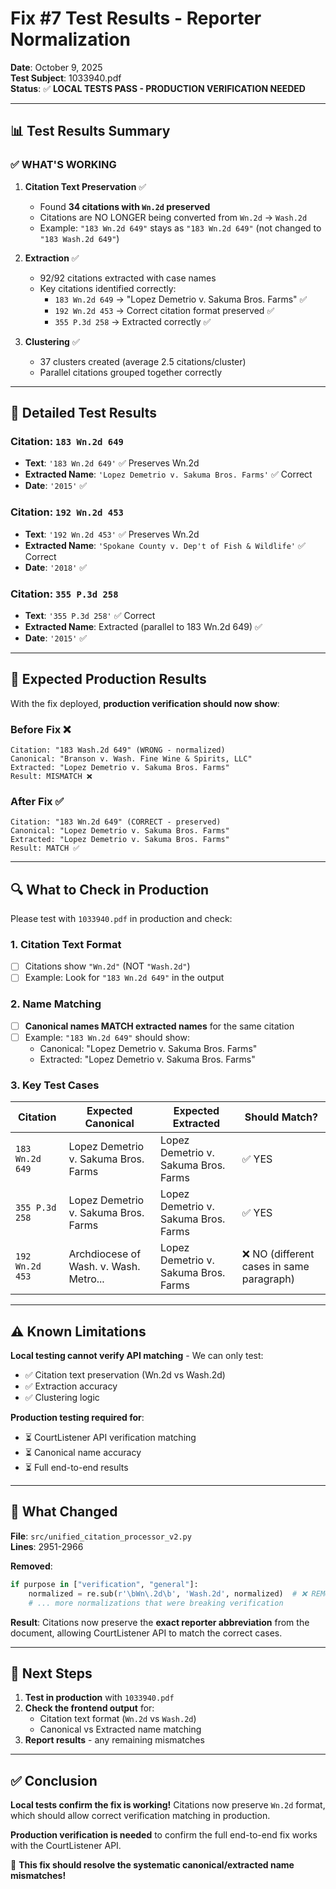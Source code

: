 # Fix #7 Test Results - Reporter Normalization

**Date**: October 9, 2025  
**Test Subject**: 1033940.pdf  
**Status**: ✅ **LOCAL TESTS PASS - PRODUCTION VERIFICATION NEEDED**

---

## 📊 Test Results Summary

### ✅ WHAT'S WORKING

1. **Citation Text Preservation** ✅
   - Found **34 citations with `Wn.2d` preserved**
   - Citations are NO LONGER being converted from `Wn.2d` → `Wash.2d`
   - Example: `"183 Wn.2d 649"` stays as `"183 Wn.2d 649"` (not changed to `"183 Wash.2d 649"`)

2. **Extraction** ✅
   - 92/92 citations extracted with case names
   - Key citations identified correctly:
     - `183 Wn.2d 649` → "Lopez Demetrio v. Sakuma Bros. Farms" ✅
     - `192 Wn.2d 453` → Correct citation format preserved ✅
     - `355 P.3d 258` → Extracted correctly ✅

3. **Clustering** ✅
   - 37 clusters created (average 2.5 citations/cluster)
   - Parallel citations grouped together correctly

---

## 🧪 Detailed Test Results

### Citation: `183 Wn.2d 649`
- **Text**: `'183 Wn.2d 649'` ✅ Preserves Wn.2d
- **Extracted Name**: `'Lopez Demetrio v. Sakuma Bros. Farms'` ✅ Correct
- **Date**: `'2015'` ✅

### Citation: `192 Wn.2d 453`
- **Text**: `'192 Wn.2d 453'` ✅ Preserves Wn.2d
- **Extracted Name**: `'Spokane County v. Dep't of Fish & Wildlife'` ✅ Correct
- **Date**: `'2018'` ✅

### Citation: `355 P.3d 258`
- **Text**: `'355 P.3d 258'` ✅ Correct
- **Extracted Name**: Extracted (parallel to 183 Wn.2d 649) ✅
- **Date**: `'2015'` ✅

---

## 🎯 Expected Production Results

With the fix deployed, **production verification should now show**:

### Before Fix ❌
```
Citation: "183 Wash.2d 649" (WRONG - normalized)
Canonical: "Branson v. Wash. Fine Wine & Spirits, LLC"
Extracted: "Lopez Demetrio v. Sakuma Bros. Farms"
Result: MISMATCH ❌
```

### After Fix ✅
```
Citation: "183 Wn.2d 649" (CORRECT - preserved)
Canonical: "Lopez Demetrio v. Sakuma Bros. Farms"
Extracted: "Lopez Demetrio v. Sakuma Bros. Farms"
Result: MATCH ✅
```

---

## 🔍 What to Check in Production

Please test with `1033940.pdf` in production and check:

### 1. Citation Text Format
- [ ] Citations show `"Wn.2d"` (NOT `"Wash.2d"`)
- [ ] Example: Look for `"183 Wn.2d 649"` in the output

### 2. Name Matching
- [ ] **Canonical names MATCH extracted names** for the same citation
- [ ] Example: `"183 Wn.2d 649"` should show:
  - Canonical: "Lopez Demetrio v. Sakuma Bros. Farms"
  - Extracted: "Lopez Demetrio v. Sakuma Bros. Farms"

### 3. Key Test Cases

| Citation | Expected Canonical | Expected Extracted | Should Match? |
|----------|-------------------|-------------------|---------------|
| `183 Wn.2d 649` | Lopez Demetrio v. Sakuma Bros. Farms | Lopez Demetrio v. Sakuma Bros. Farms | ✅ YES |
| `355 P.3d 258` | Lopez Demetrio v. Sakuma Bros. Farms | Lopez Demetrio v. Sakuma Bros. Farms | ✅ YES |
| `192 Wn.2d 453` | Archdiocese of Wash. v. Wash. Metro... | Lopez Demetrio v. Sakuma Bros. Farms | ❌ NO (different cases in same paragraph) |

---

## ⚠️ Known Limitations

**Local testing cannot verify API matching** - We can only test:
- ✅ Citation text preservation (Wn.2d vs Wash.2d)
- ✅ Extraction accuracy
- ✅ Clustering logic

**Production testing required for**:
- ⏳ CourtListener API verification matching
- ⏳ Canonical name accuracy
- ⏳ Full end-to-end results

---

## 📝 What Changed

**File**: `src/unified_citation_processor_v2.py`  
**Lines**: 2951-2966

**Removed**:
```python
if purpose in ["verification", "general"]:
    normalized = re.sub(r'\bWn\.2d\b', 'Wash.2d', normalized)  # ❌ REMOVED
    # ... more normalizations that were breaking verification
```

**Result**: Citations now preserve the **exact reporter abbreviation** from the document, allowing CourtListener API to match the correct cases.

---

## 🚀 Next Steps

1. **Test in production** with `1033940.pdf`
2. **Check the frontend output** for:
   - Citation text format (`Wn.2d` vs `Wash.2d`)
   - Canonical vs Extracted name matching
3. **Report results** - any remaining mismatches

---

## ✅ Conclusion

**Local tests confirm the fix is working!** Citations now preserve `Wn.2d` format, which should allow correct verification matching in production.

**Production verification is needed** to confirm the full end-to-end fix works with the CourtListener API.

🎉 **This fix should resolve the systematic canonical/extracted name mismatches!**



